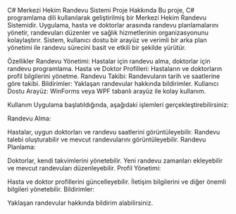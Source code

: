 C# Merkezi Hekim Randevu Sistemi
Proje Hakkında
Bu proje, C# programlama dili kullanılarak geliştirilmiş bir Merkezi Hekim Randevu Sistemidir. Uygulama, hasta ve doktorlar arasında randevu planlamalarını yönetir, randevuları düzenler ve sağlık hizmetlerinin organizasyonunu kolaylaştırır. Sistem, kullanıcı dostu bir arayüz ve verimli bir arka plan yönetimi ile randevu sürecini basit ve etkili bir şekilde yürütür.

Özellikler
Randevu Yönetimi: Hastalar için randevu alma, doktorlar için randevu programlama.
Hasta ve Doktor Profilleri: Hastaların ve doktorların profil bilgilerini yönetme.
Randevu Takibi: Randevuların tarih ve saatlerine göre takibi.
Bildirimler: Yaklaşan randevular hakkında bildirimler.
Kullanıcı Dostu Arayüz: WinForms veya WPF tabanlı arayüz ile kolay kullanım.

Kullanım
Uygulama başlatıldığında, aşağıdaki işlemleri gerçekleştirebilirsiniz:

Randevu Alma:

Hastalar, uygun doktorları ve randevu saatlerini görüntüleyebilir.
Randevu talebi oluşturabilir ve mevcut randevularını görüntüleyebilir.
Randevu Planlama:

Doktorlar, kendi takvimlerini yönetebilir.
Yeni randevu zamanları ekleyebilir ve mevcut randevuları düzenleyebilir.
Profil Yönetimi:

Hasta ve doktor profillerini güncelleyebilir.
İletişim bilgilerini ve diğer önemli bilgileri yönetebilir.
Bildirimler:

Yaklaşan randevular hakkında bildirim alabilirsiniz.
